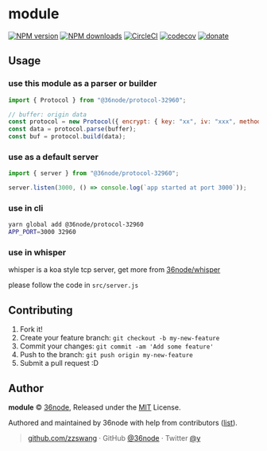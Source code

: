 # module

[![NPM version](https://img.shields.io/npm/v/module.svg?style=flat)](https://npmjs.com/package/module)
[![NPM downloads](https://img.shields.io/npm/dm/module.svg?style=flat)](https://npmjs.com/package/module)
[![CircleCI](https://circleci.com/gh/36node/module/tree/master.svg?style=shield)](https://circleci.com/gh/36node/module/tree/master)
[![codecov](https://codecov.io/gh/36node/module/branch/master/graph/badge.svg)](https://codecov.io/gh/36node/module)
[![donate](https://img.shields.io/badge/$-donate-ff69b4.svg?maxAge=2592000&style=flat)](https://github.com/36node/donate)

## Usage

### use this module as a parser or builder

```js
import { Protocol } from "@36node/protocol-32960";

// buffer: origin data
const protocol = new Protocol({ encrypt: { key: "xx", iv: "xxx", method: "AES128" } });
const data = protocol.parse(buffer);
const buf = protocol.build(data);
```

### use as a default server

```js
import { server } from "@36node/protocol-32960";

server.listen(3000, () => console.log(`app started at port 3000`));
```

### use in cli

```sh
yarn global add @36node/protocol-32960
APP_PORT=3000 32960
```

### use in whisper

whisper is a koa style tcp server, get more from [36node/whisper](https://github.com/36node/whisper)

please follow the code in `src/server.js`

## Contributing

1.  Fork it!
2.  Create your feature branch: `git checkout -b my-new-feature`
3.  Commit your changes: `git commit -am 'Add some feature'`
4.  Push to the branch: `git push origin my-new-feature`
5.  Submit a pull request :D

## Author

**module** © [36node](https://github.com/36node), Released under the [MIT](./LICENSE) License.

Authored and maintained by 36node with help from contributors ([list](https://github.com/36node/module/contributors)).

> [github.com/zzswang](https://github.com/zzswang) · GitHub [@36node](https://github.com/36node) · Twitter [@y](https://twitter.com/y)

```

```
